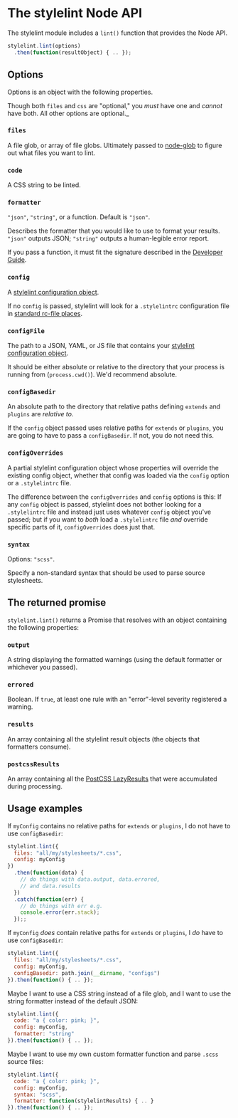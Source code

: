 # The stylelint Node API

The stylelint module includes a `lint()` function that provides the Node API.

```js
stylelint.lint(options)
  .then(function(resultObject) { .. });
```

## Options

Options is an object with the following properties.

Though both `files` and `css` are "optional," you *must* have one and *cannot* have both. All other options are optional._

### `files`

A file glob, or array of file globs. Ultimately passed to [node-glob](https://github.com/isaacs/node-glob) to figure out what files you want to lint.

### `code`

A CSS string to be linted.

### `formatter`

`"json"`, `"string"`, or a function. Default is `"json"`.

Describes the formatter that you would like to use to format your results. `"json"` outputs JSON; `"string"` outputs a human-legible error report.

If you pass a function, it must fit the signature described in the [Developer Guide](/docs/developer-guide/formatters.md).

### `config`

A [stylelint configuration object](/docs/user-guide/configuration.md).

If no `config` is passed, stylelint will look for a `.stylelintrc` configuration file in [standard rc-file places](https://github.com/dominictarr/rc#standards).

### `configFile`

The path to a JSON, YAML, or JS file  that contains your [stylelint configuration object](/docs/user-guide/configuration.md).

It should be either absolute or relative to the directory that your process is running from (`process.cwd()`).
We'd recommend absolute.

### `configBasedir`

An absolute path to the directory that relative paths defining `extends` and `plugins` are *relative to*.

If the `config` object passed uses relative paths for `extends` or `plugins`, you are going to have to pass a `configBasedir`. If not, you do not need this.

### `configOverrides`

A partial stylelint configuration object whose properties will override the existing config object, whether that config was loaded via the `config` option or a `.stylelintrc` file.

The difference between the `configOverrides` and `config` options is this: If any `config` object is passed, stylelint does not bother looking for a `.stylelintrc` file and instead just uses whatever `config` object you've passed; but if you want to _both_ load a `.stylelintrc` file _and_ override specific parts of it, `configOverrides` does just that.

### `syntax`

Options: `"scss"`.

Specify a non-standard syntax that should be used to parse source stylesheets.

## The returned promise

`stylelint.lint()` returns a Promise that resolves with an object containing the following properties:

### `output`

A string displaying the formatted warnings (using the default formatter or whichever you passed).

### `errored`

Boolean. If `true`, at least one rule with an "error"-level severity registered a warning.

### `results`

An array containing all the stylelint result objects (the objects that formatters consume).

### `postcssResults`

An array containing all the [PostCSS LazyResults](https://github.com/postcss/postcss/blob/master/docs/api.md#lazyresult-class) that were accumulated during processing.

## Usage examples

If `myConfig` contains no relative paths for `extends` or `plugins`, I do not have to use `configBasedir`:

```js
stylelint.lint({
  files: "all/my/stylesheets/*.css",
  config: myConfig
})
  .then(function(data) {
    // do things with data.output, data.errored,
    // and data.results
  })
  .catch(function(err) {
    // do things with err e.g.
    console.error(err.stack);
  });;
```

If `myConfig` _does_ contain relative paths for `extends` or `plugins`, I _do_ have to use `configBasedir`:

```js
stylelint.lint({
  files: "all/my/stylesheets/*.css",
  config: myConfig,
  configBasedir: path.join(__dirname, "configs")
}).then(function() { .. });
```

Maybe I want to use a CSS string instead of a file glob, and I want to use the string formatter instead of the default JSON:

```js
stylelint.lint({
  code: "a { color: pink; }",
  config: myConfig,
  formatter: "string"
}).then(function() { .. });
```

Maybe I want to use my own custom formatter function and parse `.scss` source files:

```js
stylelint.lint({
  code: "a { color: pink; }",
  config: myConfig,
  syntax: "scss",
  formatter: function(stylelintResults) { .. }
}).then(function() { .. });
